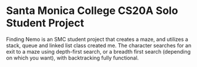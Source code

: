 # Santa Monica College CS20A Solo Student Project

Finding Nemo is an SMC student project that creates a maze, and utilizes a stack, queue and linked list class created me. The character searches for an exit to a maze using depth-first search, or a breadth first search (depending on which you want), with backtracking fully functional.
